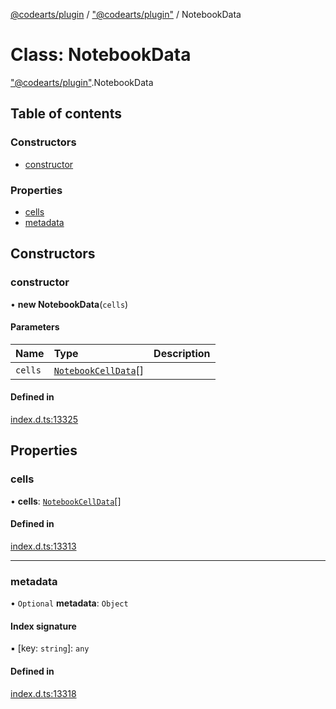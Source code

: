 [@codearts/plugin](../README.md) / ["@codearts/plugin"](../modules/_codearts_plugin_.md) / NotebookData

# Class: NotebookData

["@codearts/plugin"](../modules/_codearts_plugin_.md).NotebookData

## Table of contents

### Constructors

- [constructor](codearts_plugin_.NotebookData.md#constructor)

### Properties

- [cells](codearts_plugin_.NotebookData.md#cells)
- [metadata](codearts_plugin_.NotebookData.md#metadata)

## Constructors

### constructor

• **new NotebookData**(`cells`)

#### Parameters

| Name | Type | Description |
| :------ | :------ | :------ |
| `cells` | [`NotebookCellData`](codearts_plugin_.NotebookCellData.md)[] |  |

#### Defined in

[index.d.ts:13325](https://github.com/huaweicloud/cloudide-plugin-api/blob/203b986/index.d.ts#L13325)

## Properties

### cells

• **cells**: [`NotebookCellData`](codearts_plugin_.NotebookCellData.md)[]

#### Defined in

[index.d.ts:13313](https://github.com/huaweicloud/cloudide-plugin-api/blob/203b986/index.d.ts#L13313)

___

### metadata

• `Optional` **metadata**: `Object`

#### Index signature

▪ [key: `string`]: `any`

#### Defined in

[index.d.ts:13318](https://github.com/huaweicloud/cloudide-plugin-api/blob/203b986/index.d.ts#L13318)
